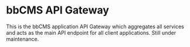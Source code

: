 # bbCMS API Gateway
This is the bbCMS application API Gateway which aggregates all services and acts as the main API endpoint
for all client applications. Still under maintenance.
